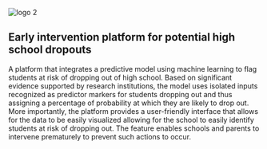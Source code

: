 ![logo 2](https://user-images.githubusercontent.com/44106773/46913153-128a7100-cf56-11e8-9b7b-31f8dfc98388.png)

## Early intervention platform for potential high school dropouts

A platform that integrates a predictive model using machine learning to flag students at risk of dropping out of high school. Based on significant evidence supported by research institutions, the model uses isolated inputs recognized as predictor markers for students dropping out and thus assigning a percentage of probability at which they are likely to drop out. More importantly, the platform provides a user-friendly interface that allows for the data to be easily visualized allowing for the school to easily identify students at risk of dropping out. The feature enables schools and parents to intervene prematurely to prevent such actions to occur. 
